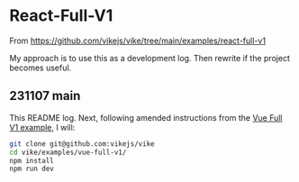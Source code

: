 # React-Full-V1

From https://github.com/vikejs/vike/tree/main/examples/react-full-v1

My approach is to use this as a development log. Then rewrite if the project becomes useful.

## 231107 main

This README log.
Next, following amended instructions from the [Vue Full V1 example](https://github.com/vikejs/vike/blob/main/examples/vue-full-v1/readme.md), I will:

```bash
git clone git@github.com:vikejs/vike
cd vike/examples/vue-full-v1/
npm install
npm run dev
```
